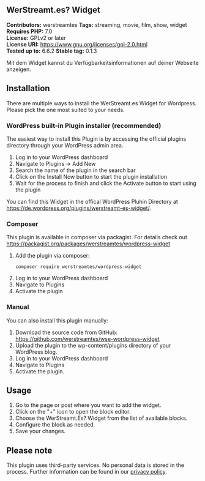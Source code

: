 ## WerStreamt.es? Widget

**Contributors:** werstreamtes
**Tags:** streaming, movie, film, show, widget
**Requires PHP:** 7.0  
**License:** GPLv2 or later   
**License URI:** https://www.gnu.org/licenses/gpl-2.0.html  
**Tested up to:** 6.6.2
**Stable tag:** 0.1.3

Mit dem Widget kannst du Verfügbarkeitsinformationen auf deiner Webseite anzeigen.

## Installation

There are multiple ways to install the WerStreamt.es Widget for Wordpress. Please pick the one most suited to your needs.

### WordPress built-in Plugin installer (recommended)

The easiest way to install this Plugin is by accessing the official plugins directory through your WordPress admin area.

1. Log in to your WordPress dashboard
2. Navigate to Plugins -> Add New
3. Search the name of the plugin in the search bar
4. Click on the Install Now button to start the plugin installation
5. Wait for the process to finish and click the Activate button to start using the plugin

You can find this Widget in the offical WordPress Pluhin Directory at https://de.wordpress.org/plugins/werstreamt-es-widget/.

### Composer

This plugin is available in composer via packagist. For details check out https://packagist.org/packages/werstreamtes/wordpress-widget

1. Add the plugin via composer:
    ```
    composer require werstreamtes/wordpress-widget
    ```
2. Log in to your WordPress dashboard
3. Navigate to Plugins
4. Activate the plugin

### Manual

You can also install this plugin manually:

1. Download the source code from GitHub: https://github.com/werstreamtes/wse-wordpress-widget
2. Upload the plugin to the wp-content/plugins directory of your WordPress blog.
3. Log in to your WordPress dashboard
4. Navigate to Plugins
5. Activate the plugin.

## Usage

1. Go to the page or post where you want to add the widget.
2. Click on the "+" icon to open the block editor.
3. Choose the WerStreamt.Es? Widget from the list of available blocks.
4. Configure the block as needed.
5. Save your changes.

## Please note
This plugin uses third-party services. No personal data is stored in the process. Further information can be found in our [privacy policy](https://www.werstreamt.es/kontakt/datenschutz/).
